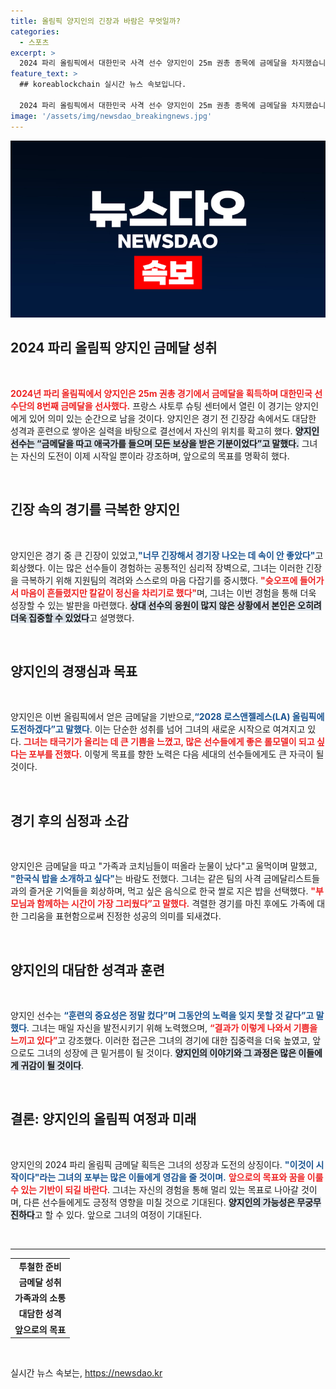 ```yaml
---
title: 올림픽 양지인의 긴장과 바람은 무엇일까?
categories:
  - 스포츠
excerpt: >
  2024 파리 올림픽에서 대한민국 사격 선수 양지인이 25m 권총 종목에 금메달을 차지했습니다. 긴장 속에서도 침착함을 유지하며, 첫 올림픽 무대에서 태극기를 높이고 기쁜 각오를 밝혔습니다.
feature_text: >
  ## koreablockchain 실시간 뉴스 속보입니다.

  2024 파리 올림픽에서 대한민국 사격 선수 양지인이 25m 권총 종목에 금메달을 차지했습니다. 긴장 속에서도 침착함을 유지하며, 첫 올림픽 무대에서 태극기를 높이고 기쁜 각오를 밝혔습니다.
image: '/assets/img/newsdao_breakingnews.jpg'
---
```


<p><img src="/assets/img/newsdao_breakingnews.jpg" alt="koreablockchain 속보" /></p>

<h2 data-ke-size="size26">2024 파리 올림픽 양지인 금메달 성취</h2>

<p data-ke-size="size16">&nbsp;</p>

<p><b><span style="color: #ee2323;">2024년 파리 올림픽에서 양지인은 25m 권총 경기에서 금메달을 획득하며 대한민국 선수단의 8번째 금메달을 선사했다.</span></b> 프랑스 샤토루 슈팅 센터에서 열린 이 경기는 양지인에게 있어 의미 있는 순간으로 남을 것이다. 양지인은 경기 전 긴장감 속에서도 대담한 성격과 훈련으로 쌓아온 실력을 바탕으로 결선에서 자신의 위치를 확고히 했다. <b><span style="background-color: #21538527;">양지인 선수는 “금메달을 따고 애국가를 들으며 모든 보상을 받은 기분이었다”고 말했다.</span></b> 그녀는 자신의 도전이 이제 시작일 뿐이라 강조하며, 앞으로의 목표를 명확히 했다.</p>

<p data-ke-size="size16">&nbsp;</p>

<h2 data-ke-size="size26">긴장 속의 경기를 극복한 양지인</h2>

<p data-ke-size="size16">&nbsp;</p>

<p>양지인은 경기 중 큰 긴장이 있었고,<b><span style="color: #1a5490;">"너무 긴장해서 경기장 나오는 데 속이 안 좋았다"</span></b>고 회상했다. 이는 많은 선수들이 경험하는 공통적인 심리적 장벽으로, 그녀는 이러한 긴장을 극복하기 위해 지원팀의 격려와 스스로의 마음 다잡기를 중시했다. <b><span style="color: #ee2323;">"슛오프에 들어가서 마음이 흔들렸지만 칼같이 정신을 차리기로 했다"</span></b>며, 그녀는 이번 경험을 통해 더욱 성장할 수 있는 발판을 마련했다. <b><span style="background-color: #21538527;">상대 선수의 응원이 많지 않은 상황에서 본인은 오히려 더욱 집중할 수 있었다</span></b>고 설명했다.</p>

<p data-ke-size="size16">&nbsp;</p>

<h2 data-ke-size="size26">양지인의 경쟁심과 목표</h2>

<p data-ke-size="size16">&nbsp;</p>

<p>양지인은 이번 올림픽에서 얻은 금메달을 기반으로,<b><span style="color: #1a5490;">“2028 로스앤젤레스(LA) 올림픽에 도전하겠다”고 말했다</span></b>. 이는 단순한 성취를 넘어 그녀의 새로운 시작으로 여겨지고 있다. <b><span style="color: #ee2323;">그녀는 태극기가 올리는 데 큰 기쁨을 느꼈고, 많은 선수들에게 좋은 롤모델이 되고 싶다는 포부를 전했다.</span></b> 이렇게 목표를 향한 노력은 다음 세대의 선수들에게도 큰 자극이 될 것이다.</p>

<p data-ke-size="size16">&nbsp;</p>

<h2 data-ke-size="size26">경기 후의 심정과 소감</h2>

<p data-ke-size="size16">&nbsp;</p>

<p>양지인은 금메달을 따고 "가족과 코치님들이 떠올라 눈물이 났다"고 울먹이며 말했고, <b><span style="color: #1a5490;">"한국식 밥을 소개하고 싶다"</span></b>는 바람도 전했다. 그녀는 같은 팀의 사격 금메달리스트들과의 즐거운 기억들을 회상하며, 먹고 싶은 음식으로 한국 쌀로 지은 밥을 선택했다. <b><span style="color: #ee2323;">"부모님과 함께하는 시간이 가장 그리웠다”고 말했다.</span></b> 격렬한 경기를 마친 후에도 가족에 대한 그리움을 표현함으로써 진정한 성공의 의미를 되새겼다.</p>

<p data-ke-size="size16">&nbsp;</p>

<h2 data-ke-size="size26">양지인의 대담한 성격과 훈련</h2>

<p data-ke-size="size16">&nbsp;</p>

<p>양지인 선수는 <b><span style="color: #1a5490;">“훈련의 중요성은 정말 컸다”며 그동안의 노력을 잊지 못할 것 같다”고 말했다</span></b>. 그녀는 매일 자신을 발전시키기 위해 노력했으며, <b><span style="color: #ee2323;">“결과가 이렇게 나와서 기쁨을 느끼고 있다”</span></b>고 강조했다. 이러한 접근은 그녀의 경기에 대한 집중력을 더욱 높였고, 앞으로도 그녀의 성장에 큰 밑거름이 될 것이다. <b><span style="background-color: #21538527;">양지인의 이야기와 그 과정은 많은 이들에게 귀감이 될 것이다</span></b>.</p>

<p data-ke-size="size16">&nbsp;</p>

<h2 data-ke-size="size26">결론: 양지인의 올림픽 여정과 미래</h2>

<p data-ke-size="size16">&nbsp;</p>

<p>양지인의 2024 파리 올림픽 금메달 획득은 그녀의 성장과 도전의 상징이다. <b><span style="color: #1a5490;">"이것이 시작이다"라는 그녀의 포부는 많은 이들에게 영감을 줄 것이며.</span></b> <b><span style="color: #ee2323;">앞으로의 목표와 꿈을 이룰 수 있는 기반이 되길 바란다</span></b>. 그녀는 자신의 경험을 통해 멀리 있는 목표로 나아갈 것이며, 다른 선수들에게도 긍정적 영향을 미칠 것으로 기대된다. <b><span style="background-color: #21538527;">양지인의 가능성은 무궁무진하다</span></b>고 할 수 있다. 앞으로 그녀의 여정이 기대된다. </p>

<p data-ke-size="size16">&nbsp;</p>

<hr />

<table>
  <tr>
    <td style="text-align: center; height: 17px;"><b>투철한 준비</b></td>
  </tr>
  <tr>
    <td style="text-align: center; height: 17px;"><b>금메달 성취</b></td>
  </tr>
  <tr>
    <td style="text-align: center; height: 17px;"><b>가족과의 소통</b></td>
  </tr>
  <tr>
    <td style="text-align: center; height: 17px;"><b>대담한 성격</b></td>
  </tr>
  <tr>
    <td style="text-align: center; height: 17px;"><b>앞으로의 목표</b></td>
  </tr>
</table>

<p data-ke-size="size16">&nbsp;</p>
실시간 뉴스 속보는, <a href="https://newsdao.kr" rel="dofollow">https://newsdao.kr</a>


